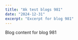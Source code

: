 ```yaml
---
title: "Ak test blogs 981"
date: "2024-12-31"
excerpt: "Excerpt for blog 981"
---
```


Blog content for blog 981
